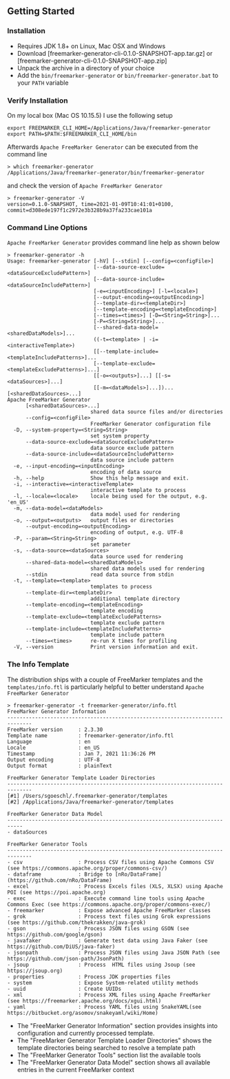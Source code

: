 ## Getting Started

### Installation

* Requires JDK 1.8+ on Linux, Mac OSX and Windows
* Download [freemarker-generator-cli-0.1.0-SNAPSHOT-app.tar.gz] or [freemarker-generator-cli-0.1.0-SNAPSHOT-app.zip]
* Unpack the archive in a directory of your choice
* Add the `bin/freemarker-generator` or `bin/freemarker-generator.bat` to your `PATH` variable

### Verify Installation

On my local box (Mac OS 10.15.5) I use the following setup

```
export FREEMARKER_CLI_HOME=/Applications/Java/freemarker-generator
export PATH=$PATH:$FREEMARKER_CLI_HOME/bin
```

Afterwards `Apache FreeMarker Generator` can be executed from the command line

```
> which freemarker-generator
/Applications/Java/freemarker-generator/bin/freemarker-generator
```

and check the version of `Apache FreeMarker Generator`

```
> freemarker-generator -V
version=0.1.0-SNAPSHOT, time=2021-01-09T10:41:01+0100, commit=d308ede197f1c2972e3b328b9a37fa233cae101a
```

### Command Line Options

`Apache FreeMarker Generator` provides command line help as shown below

```
> freemarker-generator -h
Usage: freemarker-generator [-hV] [--stdin] [--config=<configFile>]
                            [--data-source-exclude=<dataSourceExcludePattern>]
                            [--data-source-include=<dataSourceIncludePattern>]
                            [-e=<inputEncoding>] [-l=<locale>]
                            [--output-encoding=<outputEncoding>]
                            [--template-dir=<templateDir>]
                            [--template-encoding=<templateEncoding>]
                            [--times=<times>] [-D=<String=String>]...
                            [-P=<String=String>]...
                            [--shared-data-model=<sharedDataModels>]...
                            ((-t=<template> | -i=<interactiveTemplate>)
                            [[--template-include=<templateIncludePatterns>]...
                            [--template-exclude=<templateExcludePatterns>]...]
                            [[-o=<outputs>]...] [[-s=<dataSources>]...]
                            [[-m=<dataModels>]...])... [<sharedDataSources>...]
Apache FreeMarker Generator
      [<sharedDataSources>...]
                           shared data source files and/or directories
      --config=<configFile>
                           FreeMarker Generator configuration file
  -D, --system-property=<String=String>
                           set system property
      --data-source-exclude=<dataSourceExcludePattern>
                           data source exclude pattern
      --data-source-include=<dataSourceIncludePattern>
                           data source include pattern
  -e, --input-encoding=<inputEncoding>
                           encoding of data source
  -h, --help               Show this help message and exit.
  -i, --interactive=<interactiveTemplate>
                           interactive template to process
  -l, --locale=<locale>    locale being used for the output, e.g. 'en_US'
  -m, --data-model=<dataModels>
                           data model used for rendering
  -o, --output=<outputs>   output files or directories
      --output-encoding=<outputEncoding>
                           encoding of output, e.g. UTF-8
  -P, --param=<String=String>
                           set parameter
  -s, --data-source=<dataSources>
                           data source used for rendering
      --shared-data-model=<sharedDataModels>
                           shared data models used for rendering
      --stdin              read data source from stdin
  -t, --template=<template>
                           templates to process
      --template-dir=<templateDir>
                           additional template directory
      --template-encoding=<templateEncoding>
                           template encoding
      --template-exclude=<templateExcludePatterns>
                           template exclude pattern
      --template-include=<templateIncludePatterns>
                           template include pattern
      --times=<times>      re-run X times for profiling
  -V, --version            Print version information and exit.
```

### The Info Template

The distribution ships with a couple of FreeMarker templates and the `templates/info.ftl` is particularly helpful 
to better understand `Apache FreeMarker Generator`

```
> freemarker-generator -t freemarker-generator/info.ftl 
FreeMarker Generator Information
------------------------------------------------------------------------------
FreeMarker version     : 2.3.30
Template name          : freemarker-generator/info.ftl
Language               : en
Locale                 : en_US
Timestamp              : Jan 7, 2021 11:36:26 PM
Output encoding        : UTF-8
Output format          : plainText

FreeMarker Generator Template Loader Directories
------------------------------------------------------------------------------
[#1] /Users/sgoeschl/.freemarker-generator/templates
[#2] /Applications/Java/freemarker-generator/templates

FreeMarker Generator Data Model
---------------------------------------------------------------------------
- dataSources

FreeMarker Generator Tools
------------------------------------------------------------------------------
- csv                  : Process CSV files using Apache Commons CSV (see https://commons.apache.org/proper/commons-csv/)
- dataframe            : Bridge to [nRo/DataFrame](https://github.com/nRo/DataFrame)
- excel                : Process Excels files (XLS, XLSX) using Apache POI (see https://poi.apache.org)
- exec                 : Execute command line tools using Apache Commons Exec (see https://commons.apache.org/proper/commons-exec/)
- freemarker           : Expose advanced Apache FreeMarker classes
- grok                 : Process text files using Grok expressions (see https://github.com/thekrakken/java-grok)
- gson                 : Process JSON files using GSON (see https://github.com/google/gson)
- javafaker            : Generate test data using Java Faker (see https://github.com/DiUS/java-faker)
- jsonpath             : Process JSON files using Java JSON Path (see https://github.com/json-path/JsonPath)
- jsoup                : Process  HTML files using Jsoup (see https://jsoup.org)
- properties           : Process JDK properties files
- system               : Expose System-related utility methods
- uuid                 : Create UUIDs
- xml                  : Process XML files using Apache FreeMarker (see https://freemarker.apache.org/docs/xgui.html)
- yaml                 : Process YAML files using SnakeYAML(see https://bitbucket.org/asomov/snakeyaml/wiki/Home)
```

* The "FreeMarker Generator Information" section provides insights into configuration and currently processed template.
* The "FreeMarker Generator Template Loader Directories" shows the template directories being searched to resolve a template path
* The "FreeMarker Generator Tools" section list the available tools
* The "FreeMarker Generator Data Model" section shows all available entries in the current FreeMarker context 
